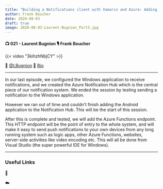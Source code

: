 ```yaml
---
title: "Building a Notifications client with Xamarin and Azure: Adding the Azure Functions endpoint - Part 3"
author: Frank Boucher
date: 2020-08-03
draft: true
image: 2020-08-03-Laurent-Bugnion_Part3.jpg
---
```


#### 📺 021 - Laurent Bugnion 🎙️ Frank Boucher

<!--more-->

{{< video "3kihzhNbjCY" >}}

🔗 [@LBugnion](https://twitter.com/lbugnion)
🔗 [Bio](https://developer.microsoft.com/en-us/advocates/laurent_bugnion)

---

In our last episode, we configured the Windows application to receive notifications, and we created the Azure Notification Hub which is the central piece of our notification system. We ended the session by testing sending a notification to the Windows application.

However we ran out of time and couldn't finish adding the Android application to the Notification Hub. This will be the start of this session.

After this is complete and tested, we will add the Azure Functions endpoint. This HTTP endpoint will be the point of entry to the whole system, and will make it easy to send push notifications to your own devices from any long running system such as logic apps, other Azure Functions, websites, server-side activities like video encoding etc. This will all be done from Visual Studio (the super powerful IDE for Windows).

---

### Useful Links

🔗

☁️